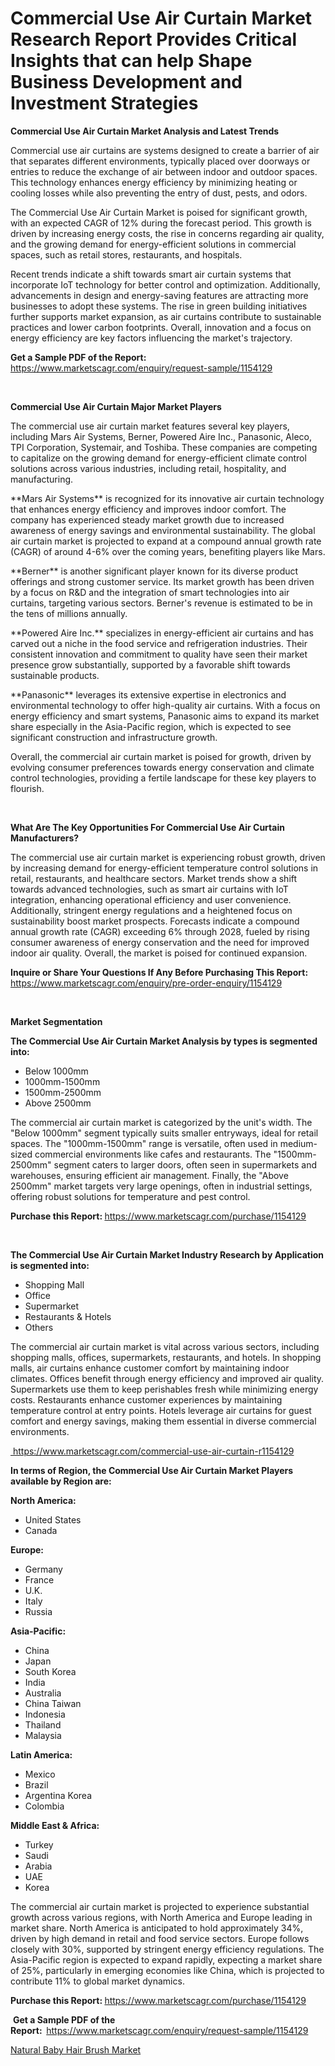 <p><h1>Commercial Use Air Curtain Market Research Report Provides Critical Insights that can help Shape Business Development and Investment Strategies</h1></p><p><strong>Commercial Use Air Curtain Market Analysis and Latest Trends</strong></p>
<p><p>Commercial use air curtains are systems designed to create a barrier of air that separates different environments, typically placed over doorways or entries to reduce the exchange of air between indoor and outdoor spaces. This technology enhances energy efficiency by minimizing heating or cooling losses while also preventing the entry of dust, pests, and odors. </p><p>The Commercial Use Air Curtain Market is poised for significant growth, with an expected CAGR of 12% during the forecast period. This growth is driven by increasing energy costs, the rise in concerns regarding air quality, and the growing demand for energy-efficient solutions in commercial spaces, such as retail stores, restaurants, and hospitals. </p><p>Recent trends indicate a shift towards smart air curtain systems that incorporate IoT technology for better control and optimization. Additionally, advancements in design and energy-saving features are attracting more businesses to adopt these systems. The rise in green building initiatives further supports market expansion, as air curtains contribute to sustainable practices and lower carbon footprints. Overall, innovation and a focus on energy efficiency are key factors influencing the market's trajectory.</p></p>
<p><strong>Get a Sample PDF of the Report:&nbsp;</strong> <a href="https://www.marketscagr.com/enquiry/request-sample/1154129?utm_campaign=2480&utm_medium=2&utm_source=Github&utm_content=ia&utm_term=05042025&utm_id=commercial-use-air-curtain">https://www.marketscagr.com/enquiry/request-sample/1154129</a></p>
<p>&nbsp;</p>
<p><strong>Commercial Use Air Curtain Major Market Players</strong></p>
<p><p>The commercial use air curtain market features several key players, including Mars Air Systems, Berner, Powered Aire Inc., Panasonic, Aleco, TPI Corporation, Systemair, and Toshiba. These companies are competing to capitalize on the growing demand for energy-efficient climate control solutions across various industries, including retail, hospitality, and manufacturing.</p><p>**Mars Air Systems** is recognized for its innovative air curtain technology that enhances energy efficiency and improves indoor comfort. The company has experienced steady market growth due to increased awareness of energy savings and environmental sustainability. The global air curtain market is projected to expand at a compound annual growth rate (CAGR) of around 4-6% over the coming years, benefiting players like Mars.</p><p>**Berner** is another significant player known for its diverse product offerings and strong customer service. Its market growth has been driven by a focus on R&D and the integration of smart technologies into air curtains, targeting various sectors. Berner's revenue is estimated to be in the tens of millions annually.</p><p>**Powered Aire Inc.** specializes in energy-efficient air curtains and has carved out a niche in the food service and refrigeration industries. Their consistent innovation and commitment to quality have seen their market presence grow substantially, supported by a favorable shift towards sustainable products.</p><p>**Panasonic** leverages its extensive expertise in electronics and environmental technology to offer high-quality air curtains. With a focus on energy efficiency and smart systems, Panasonic aims to expand its market share especially in the Asia-Pacific region, which is expected to see significant construction and infrastructure growth.</p><p>Overall, the commercial air curtain market is poised for growth, driven by evolving consumer preferences towards energy conservation and climate control technologies, providing a fertile landscape for these key players to flourish.</p></p>
<p>&nbsp;</p>
<p><strong>What Are The Key Opportunities For Commercial Use Air Curtain Manufacturers?</strong></p>
<p><p>The commercial use air curtain market is experiencing robust growth, driven by increasing demand for energy-efficient temperature control solutions in retail, restaurants, and healthcare sectors. Market trends show a shift towards advanced technologies, such as smart air curtains with IoT integration, enhancing operational efficiency and user convenience. Additionally, stringent energy regulations and a heightened focus on sustainability boost market prospects. Forecasts indicate a compound annual growth rate (CAGR) exceeding 6% through 2028, fueled by rising consumer awareness of energy conservation and the need for improved indoor air quality. Overall, the market is poised for continued expansion.</p></p>
<p><strong>Inquire or Share Your Questions If Any Before Purchasing This Report:</strong> <a href="https://www.marketscagr.com/enquiry/pre-order-enquiry/1154129?utm_campaign=2480&utm_medium=2&utm_source=Github&utm_content=ia&utm_term=05042025&utm_id=commercial-use-air-curtain">https://www.marketscagr.com/enquiry/pre-order-enquiry/1154129</a></p>
<p>&nbsp;</p>
<p><strong>Market Segmentation</strong></p>
<p><strong>The Commercial Use Air Curtain Market Analysis by types is segmented into:</strong></p>
<p><ul><li>Below 1000mm</li><li>1000mm-1500mm</li><li>1500mm-2500mm</li><li>Above 2500mm</li></ul></p>
<p><p>The commercial air curtain market is categorized by the unit's width. The "Below 1000mm" segment typically suits smaller entryways, ideal for retail spaces. The "1000mm-1500mm" range is versatile, often used in medium-sized commercial environments like cafes and restaurants. The "1500mm-2500mm" segment caters to larger doors, often seen in supermarkets and warehouses, ensuring efficient air management. Finally, the "Above 2500mm" market targets very large openings, often in industrial settings, offering robust solutions for temperature and pest control.</p></p>
<p><strong>Purchase this Report:&nbsp;</strong><a href="https://www.marketscagr.com/purchase/1154129?utm_campaign=2480&utm_medium=2&utm_source=Github&utm_content=ia&utm_term=05042025&utm_id=commercial-use-air-curtain">https://www.marketscagr.com/purchase/1154129</a></p>
<p>&nbsp;</p>
<p><strong>The Commercial Use Air Curtain Market Industry Research by Application is segmented into:</strong></p>
<p><ul><li>Shopping Mall</li><li>Office</li><li>Supermarket</li><li>Restaurants & Hotels</li><li>Others</li></ul></p>
<p><p>The commercial air curtain market is vital across various sectors, including shopping malls, offices, supermarkets, restaurants, and hotels. In shopping malls, air curtains enhance customer comfort by maintaining indoor climates. Offices benefit through energy efficiency and improved air quality. Supermarkets use them to keep perishables fresh while minimizing energy costs. Restaurants enhance customer experiences by maintaining temperature control at entry points. Hotels leverage air curtains for guest comfort and energy savings, making them essential in diverse commercial environments.</p></p>
<p><a href="https://www.marketscagr.com/commercial-use-air-curtain-r1154129?utm_campaign=2480&utm_medium=2&utm_source=Github&utm_content=ia&utm_term=05042025&utm_id=commercial-use-air-curtain">&nbsp;https://www.marketscagr.com/commercial-use-air-curtain-r1154129</a></p>
<p><strong>In terms of Region, the Commercial Use Air Curtain Market Players available by Region are:</strong></p>
<p>
    <p> <strong> North America: </strong>
        <ul>
            <li>United States</li>
            <li>Canada</li>
        </ul>
        </p> 
    <p> <strong> Europe: </strong>
        <ul>
            <li>Germany</li>
            <li>France</li>
            <li>U.K.</li>
            <li>Italy</li>
            <li>Russia</li>
        </ul>
        </p> 
    <p> <strong> Asia-Pacific: </strong>
        <ul>
            <li>China</li>
            <li>Japan</li>
            <li>South Korea</li>
            <li>India</li>
            <li>Australia</li>
            <li>China Taiwan</li>
            <li>Indonesia</li>
            <li>Thailand</li>
            <li>Malaysia</li>
        </ul>
        </p> 
    <p> <strong> Latin America: </strong>
        <ul>
            <li>Mexico</li>
            <li>Brazil</li>
            <li>Argentina Korea</li>
            <li>Colombia</li>
        </ul>
        </p> 
    <p> <strong> Middle East & Africa: </strong>
        <ul>
            <li>Turkey</li>
            <li>Saudi</li>
            <li>Arabia</li>
            <li>UAE</li>
            <li>Korea</li>
        </ul>
    </p>
    </p>
<p><p>The commercial air curtain market is projected to experience substantial growth across various regions, with North America and Europe leading in market share. North America is anticipated to hold approximately 34%, driven by high demand in retail and food service sectors. Europe follows closely with 30%, supported by stringent energy efficiency regulations. The Asia-Pacific region is expected to expand rapidly, expecting a market share of 25%, particularly in emerging economies like China, which is projected to contribute 11% to global market dynamics.</p></p>
<p><strong>Purchase this Report: </strong><a href="https://www.marketscagr.com/purchase/1154129?utm_campaign=2480&utm_medium=2&utm_source=Github&utm_content=ia&utm_term=05042025&utm_id=commercial-use-air-curtain">https://www.marketscagr.com/purchase/1154129</a></p>
<p>&nbsp;<strong>Get a Sample PDF of the Report:&nbsp;&nbsp;</strong><a href="https://www.marketscagr.com/enquiry/request-sample/1154129?utm_campaign=2480&utm_medium=2&utm_source=Github&utm_content=ia&utm_term=05042025&utm_id=commercial-use-air-curtain">https://www.marketscagr.com/enquiry/request-sample/1154129</a></p>
<p><strong></strong></p>
<p><p><a href="https://github.com/pelahotayabe/Market-Research-Report-List-1/blob/main/natural-baby-hair-brush-market.md?utm_campaign=2480&utm_medium=2&utm_source=Github&utm_content=ia&utm_term=05042025&utm_id=commercial-use-air-curtain">Natural Baby Hair Brush Market</a></p></p>